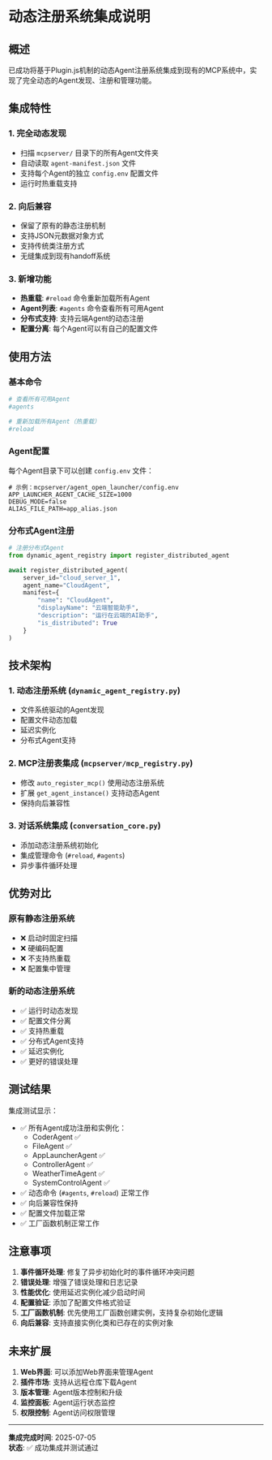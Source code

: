 # 动态注册系统集成说明

## 概述

已成功将基于Plugin.js机制的动态Agent注册系统集成到现有的MCP系统中，实现了完全动态的Agent发现、注册和管理功能。

## 集成特性

### 1. **完全动态发现**
- 扫描 `mcpserver/` 目录下的所有Agent文件夹
- 自动读取 `agent-manifest.json` 文件
- 支持每个Agent的独立 `config.env` 配置文件
- 运行时热重载支持

### 2. **向后兼容**
- 保留了原有的静态注册机制
- 支持JSON元数据对象方式
- 支持传统类注册方式
- 无缝集成到现有handoff系统

### 3. **新增功能**
- **热重载**: `#reload` 命令重新加载所有Agent
- **Agent列表**: `#agents` 命令查看所有可用Agent
- **分布式支持**: 支持云端Agent的动态注册
- **配置分离**: 每个Agent可以有自己的配置文件

## 使用方法

### 基本命令

```bash
# 查看所有可用Agent
#agents

# 重新加载所有Agent（热重载）
#reload
```

### Agent配置

每个Agent目录下可以创建 `config.env` 文件：

```env
# 示例：mcpserver/agent_open_launcher/config.env
APP_LAUNCHER_AGENT_CACHE_SIZE=1000
DEBUG_MODE=false
ALIAS_FILE_PATH=app_alias.json
```

### 分布式Agent注册

```python
# 注册分布式Agent
from dynamic_agent_registry import register_distributed_agent

await register_distributed_agent(
    server_id="cloud_server_1",
    agent_name="CloudAgent",
    manifest={
        "name": "CloudAgent",
        "displayName": "云端智能助手",
        "description": "运行在云端的AI助手",
        "is_distributed": True
    }
)
```

## 技术架构

### 1. **动态注册系统** (`dynamic_agent_registry.py`)
- 文件系统驱动的Agent发现
- 配置文件动态加载
- 延迟实例化
- 分布式Agent支持

### 2. **MCP注册表集成** (`mcpserver/mcp_registry.py`)
- 修改 `auto_register_mcp()` 使用动态注册系统
- 扩展 `get_agent_instance()` 支持动态Agent
- 保持向后兼容性

### 3. **对话系统集成** (`conversation_core.py`)
- 添加动态注册系统初始化
- 集成管理命令 (`#reload`, `#agents`)
- 异步事件循环处理

## 优势对比

### 原有静态注册系统
- ❌ 启动时固定扫描
- ❌ 硬编码配置
- ❌ 不支持热重载
- ❌ 配置集中管理

### 新的动态注册系统
- ✅ 运行时动态发现
- ✅ 配置文件分离
- ✅ 支持热重载
- ✅ 分布式Agent支持
- ✅ 延迟实例化
- ✅ 更好的错误处理

## 测试结果

集成测试显示：
- ✅ 所有Agent成功注册和实例化：
  - CoderAgent ✅
  - FileAgent ✅
  - AppLauncherAgent ✅
  - ControllerAgent ✅
  - WeatherTimeAgent ✅
  - SystemControlAgent ✅
- ✅ 动态命令 (`#agents`, `#reload`) 正常工作
- ✅ 向后兼容性保持
- ✅ 配置文件加载正常
- ✅ 工厂函数机制正常工作

## 注意事项

1. **事件循环处理**: 修复了异步初始化时的事件循环冲突问题
2. **错误处理**: 增强了错误处理和日志记录
3. **性能优化**: 使用延迟实例化减少启动时间
4. **配置验证**: 添加了配置文件格式验证
5. **工厂函数机制**: 优先使用工厂函数创建实例，支持复杂初始化逻辑
6. **向后兼容**: 支持直接实例化类和已存在的实例对象

## 未来扩展

1. **Web界面**: 可以添加Web界面来管理Agent
2. **插件市场**: 支持从远程仓库下载Agent
3. **版本管理**: Agent版本控制和升级
4. **监控面板**: Agent运行状态监控
5. **权限控制**: Agent访问权限管理

---

**集成完成时间**: 2025-07-05  
**状态**: ✅ 成功集成并测试通过 